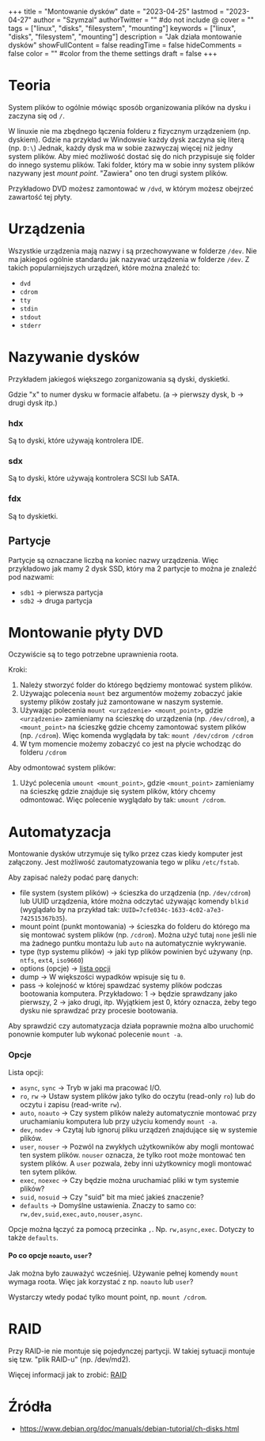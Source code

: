 +++
title = "Montowanie dysków"
date = "2023-04-25"
lastmod = "2023-04-27"
author = "Szymzal"
authorTwitter = "" #do not include @
cover = ""
tags = ["linux", "disks", "filesystem", "mounting"]
keywords = ["linux", "disks", "filesystem", "mounting"]
description = "Jak działa montowanie dysków"
showFullContent = false
readingTime = false
hideComments = false
color = "" #color from the theme settings
draft = false
+++
# Teoria

System plików to ogólnie mówiąc sposób organizowania plików na dysku i zaczyna się od `/`.

W linuxie nie ma zbędnego łączenia folderu z fizycznym urządzeniem (np. dyskiem). Gdzie na przykład w Windowsie każdy dysk zaczyna się literą (np. `D:\`)
Jednak, każdy dysk ma w sobie zazwyczaj więcej niż jedny system plików. Aby mieć możliwość dostać się do nich przypisuje się folder do innego systemu plików.
Taki folder, który ma w sobie inny system plików nazywany jest *mount point*. "Zawiera" ono ten drugi system plików.

Przykładowo DVD możesz zamontować w `/dvd`, w którym możesz obejrzeć zawartość tej płyty.

# Urządzenia

Wszystkie urządzenia mają nazwy i są przechowywane w folderze `/dev`.
Nie ma jakiegoś ogólnie standardu jak nazywać urządzenia w folderze `/dev`.
Z takich popularniejszych urządzeń, które można znaleźć to:
- `dvd`
- `cdrom`
- `tty`
- `stdin`
- `stdout`
- `stderr`

# Nazywanie dysków

Przykładem jakiegoś większego zorganizowania są dyski, dyskietki.

Gdzie "x" to numer dysku w formacie alfabetu. (a -> pierwszy dysk, b -> drugi dysk itp.)

### hdx

Są to dyski, które używają kontrolera IDE. 

### sdx

Są to dyski, które używają kontrolera SCSI lub SATA.

### fdx

Są to dyskietki.

## Partycje 

Partycje są oznaczane liczbą na koniec nazwy urządzenia. 
Więc przykładowo jak mamy 2 dysk SSD, który ma 2 partycje to można je znaleźć pod nazwami:
- `sdb1` -> pierwsza partycja
- `sdb2` -> druga partycja

# Montowanie płyty DVD

Oczywiście są to tego potrzebne uprawnienia roota.

Kroki:
1. Należy stworzyć folder do którego będziemy montować system plików.
2. Używając polecenia `mount` bez argumentów możemy zobaczyć jakie systemy plików zostały już zamontowane w naszym systemie.
3. Używając polecenia `mount <urządzenie> <mount_point>`, gdzie `<urządzenie>` zamieniamy na ścieszkę do urządzenia (np. `/dev/cdrom`), a `<mount_point>` na ścieszkę gdzie chcemy zamontować system plików (np. `/cdrom`). Więc komenda wyglądała by tak: `mount /dev/cdrom /cdrom`
4. W tym momencie możemy zobaczyć co jest na płycie wchodząc do folderu `/cdrom`

Aby odmontować system plików:
1. Użyć polecenia `umount <mount_point>`, gdzie `<mount_point>` zamieniamy na ścieszkę gdzie znajduje się system plików, który chcemy odmontować. Więc polecenie wyglądało by tak: `umount /cdrom`.

# Automatyzacja

Montowanie dysków utrzymuje się tylko przez czas kiedy komputer jest załączony.
Jest możliwość zautomatyzowania tego w pliku `/etc/fstab`.

Aby zapisać należy podać parę danych:
- file system (system plików) -> ścieszka do urządzenia (np. `/dev/cdrom`) lub UUID urządzenia, które można odczytać używając komendy `blkid` (wyglądało by na przykład tak: `UUID=7cfe034c-1633-4c02-a7e3-742515367b35`).
- mount point (punkt montowania) -> ścieszka do folderu do którego ma się montować system plików (np. `/cdrom`). Można użyć tutaj `none` jeśli nie ma żadnego puntku montażu lub `auto` na automatycznie wykrywanie.
- type (typ systemu plików) -> jaki typ plików powinien być używany (np. `ntfs`, `ext4`, `iso9660`)
- options (opcje) -> [lista opcji](#opcje)
- dump -> W większości wypadków wpisuje się tu `0`.
- pass -> kolejność w której spawdzać systemy plików podczas bootowania komputera. Przykładowo: 1 -> będzie sprawdzany jako pierwszy, 2 -> jako drugi, itp. Wyjątkiem jest 0, który oznacza, żeby tego dysku nie sprawdzać przy procesie bootowania.

Aby sprawdzić czy automatyzacja działa poprawnie można albo uruchomić ponownie komputer lub wykonać polecenie `mount -a`.

### Opcje

Lista opcji:
- `async`, `sync` -> Tryb w jaki ma pracować I/O.
- `ro`, `rw` -> Ustaw system plików jako tylko do oczytu (read-only `ro`) lub do oczytu i zapisu (read-write `rw`).
- `auto`, `noauto` -> Czy system plików należy automatycznie montować przy uruchamianiu komputera lub przy użyciu komendy `mount -a`.
- `dev`, `nodev` -> Czytaj lub ignoruj pliku urządzeń znajdujące się w systemie plików.
- `user`, `nouser` -> Pozwól na zwykłych użytkowników aby mogli montować ten system plików. `nouser` oznacza, że tylko root może montować ten system plików. A `user` pozwala, żeby inni użytkownicy mogli montować ten sytem plików.
- `exec`, `noexec` -> Czy będzie można uruchamiać pliki w tym systemie plików?
- `suid`, `nosuid` -> Czy "suid" bit ma mieć jakieś znaczenie?
- `defaults` -> Domyślne ustawienia. Znaczy to samo co: `rw,dev,suid,exec,auto,nouser,async`.

Opcje można łączyć za pomocą przecinka `,`. Np. `rw,async,exec`. Dotyczy to także `defaults`.

#### Po co opcje `noauto`, `user`?

Jak można było zauważyć wcześniej. Używanie pełnej komendy `mount` wymaga roota.
Więc jak korzystać z np. `noauto` lub `user`?

Wystarczy wtedy podać tylko mount point, np. `mount /cdrom`.

# RAID

Przy RAID-ie nie montuje się pojedynczej partycji. W takiej sytuacji montuje się tzw. "plik RAID-u" (np. /dev/md2).

Więcej informacji jak to zrobić: [RAID](/posts/linux/raid)

# Źródła
- https://www.debian.org/doc/manuals/debian-tutorial/ch-disks.html
